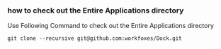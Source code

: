 ### how to check out the Entire Applications directory

Use Following Command to check out the Entire Applications directory

```git
git clone --recursive git@github.com:workfoxes/Dock.git
```